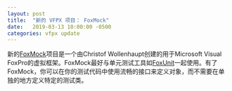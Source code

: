 ```yaml
---
layout: post
title:  "新的 VFPX 项目： FoxMock"
date:   2019-03-13 10:00:00 -0500
categories: vfpx update
---
```


新的[FoxMock](https://github.com/cwollenhaupt/foxmock)项目是一个由Christof Wollenhaupt创建的用于Microsoft Visual FoxPro的虚拟框架。FoxMock最好与单元测试工具如[FoxUnit](https://github.com/VFPX/FoxUnit)一起使用。有了FoxMock，你可以在你的测试代码中使用流畅的接口来定义对象，而不需要在单独的地方定义特定的测试类。
